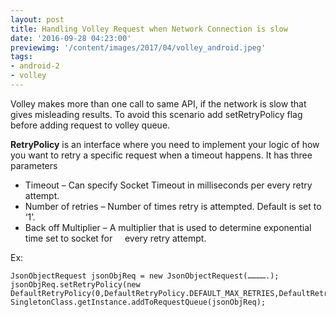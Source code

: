 ```yaml
---
layout: post
title: Handling Volley Request when Network Connection is slow
date: '2016-09-28 04:23:00'
previewimg: '/content/images/2017/04/volley_android.jpeg'
tags:
- android-2
- volley
---
```



Volley makes more than one call to same API, if the network is slow that gives misleading results. To avoid this scenario add setRetryPolicy flag before adding request to volley queue. 

**RetryPolicy** is an interface where you need to implement your logic of how you want to retry a specific request when a timeout happens. 
It has three parameters

* Timeout – Can specify Socket Timeout in milliseconds per every retry attempt.
* Number of retries – Number of times retry is attempted. Default is set to ‘1’.
* Back off Multiplier – A multiplier that is used to determine exponential time set to socket for     every retry attempt.

Ex: 
```
JsonObjectRequest jsonObjReq = new JsonObjectRequest(………….); 
jsonObjReq.setRetryPolicy(new DefaultRetryPolicy(0,DefaultRetryPolicy.DEFAULT_MAX_RETRIES,DefaultRetryPolicy.DEFAULT.BACKOFF_MULT)); 
SingletonClass.getInstance.addToRequestQueue(jsonObjReq);
```